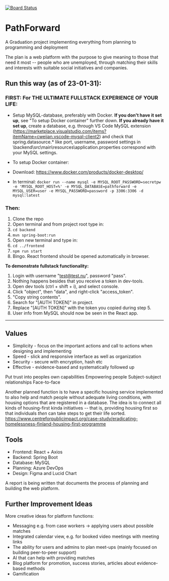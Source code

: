 [![Board Status](https://dev.azure.com/amyhrman/6c206168-8cf6-49a9-a8df-8c1c911ad5dd/f1f6591f-88d0-4a4d-8069-ca8c7d4f8b25/_apis/work/boardbadge/1f6486d8-4e67-4141-9f99-379364d8962f)](https://dev.azure.com/amyhrman/6c206168-8cf6-49a9-a8df-8c1c911ad5dd/_boards/board/t/f1f6591f-88d0-4a4d-8069-ca8c7d4f8b25/Microsoft.RequirementCategory)
# PathForward
A Graduation project implementing everything from planning to programming and deployment

The plan is a web platform with the purpose to give meaning to those that need it most -- people who are unemployed, through matching their skills and interests with suitable social initiatives and companies.

## Run this way (as of 23-01-31):
### FIRST: For THE ULTIMATE FULLSTACK EXPERIENCE OF YOUR LIFE:
* Setup MySQL-database, preferably with Docker. **If you don't have it set up**, see "To setup Docker container" further down. **If you already have it set up**, create a database, e.g. through VS Code MySQL extension (https://marketplace.visualstudio.com/items?itemName=cweijan.vscode-mysql-client2) and check that spring.datasource.* like port, username, password settings in <project-root-folder>\backend\src\main\resources\application.properties correspond with your MySQL settings.

* To setup Docker container:
* Download: https://www.docker.com/products/docker-desktop/
* In terminal: ```docker run --name mysql -e MYSQL_ROOT_PASSWORD=secretpw -e 'MYSQL_ROOT_HOST=%' -e MYSQL_DATABASE=pathforward -e MYSQL_USER=user -e MYSQL_PASSWORD=password -p 3306:3306 -d mysql:latest```

### Then:
1. Clone the repo
2. Open terminal and from project root type in:
3. ```cd backend```
4. ```mvn spring-boot:run```
5. Open new terminal and type in:
6. ```cd ../frontend```
7. ```npm run start```
8. Bingo. React frontend should be opened automatically in browser.

**To demonstrate fullstack functionality:**
1. Login with username "test@test.nu", password "pass".
2. Nothing happens besides that you receive a token in dev-tools.
3. Open dev tools (ctrl + shift + i), and select console.
4. Click "object", then "data", and right-click "access_token".
5. "Copy string contents".
6. Search for "[AUTH TOKEN]" in project.
7. Replace "[AUTH TOKEN]" with the token you copied during step 5.
8. User info from MySQL should now be seen in the React app.
---
## Values
* Simplicity - focus on the important actions and call to actions when designing and implementing
* Speed - slick and responsive interface as well as organization
* Security - secure with encryption, hash etc
* Effective - evidence-based and systematically followed up

Put trust into peoples own capabilities
Empowering people
Subject-subject relationships
Face-to-face

Another planned function is to have a specific housing service implemented to also help and match people without adequate living conditions, with housing options that are registered in a database. The idea is to connect all kinds of housing-first kinda initiatives -- that is, providing housing first so that individuals *then* can take steps to get their life sorted. https://www.centreforpublicimpact.org/case-study/eradicating-homelessness-finland-housing-first-programme

## Tools
* Frontend: React + Axios
* Backend: Spring Boot
* Database: MySQL
* Planning: Azure DevOps
* Design: Figma and Lucid Chart

A report is being written that documents the process of planning and building the web platform.

## Further Improvement Ideas
More creative ideas for platform functions:
* Messaging e.g. from case workers -> applying users about possible matches
* Integrated calendar view, e.g. for booked video meetings with meeting links
* The ability for users and admins to plan meet-ups (mainly focused on building peer-to-peer support)
* AI that can help with providing matches
* Blog platform for promotion, success stories, articles about evidence-based methods
* Gamification

